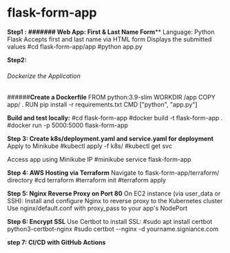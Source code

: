 # flask-form-app
**Step1 :**
**####### Web App: First & Last Name Form****
Language: Python Flask
Accepts first and last name via HTML form
Displays the submitted values
#cd flask-form-app/app
#python app.py

 **Step2:**
 ###### Dockerize the Application #############
 ######**Create a Dockerfile**
FROM python:3.9-slim
WORKDIR /app
COPY app/ .
RUN pip install -r requirements.txt
CMD ["python", "app.py"]

**Build and test locally:** 
#cd flask-form-app
#docker build -t flask-form-app .
#docker run -p 5000:5000 flask-form-app

**Step 3: Create k8s/deployment.yaml and service.yaml for deployment**
Apply to Minikube
#kubectl apply -f k8s/
#kubectl get svc

Access app using Minikube IP 
#minikube service flask-form-app

**Step 4: AWS Hosting via Terraform**
Navigate to flask-form-app/terraform/ directory
#cd terraform
#terraform init
#terraform apply

**Step 5: Nginx Reverse Proxy on Port 80**
On EC2 instance (via user_data or SSH):
Install and configure Nginx to reverse proxy to the Kubernetes cluster
Use nginx/default.conf with proxy_pass to your app's NodePort

**Step 6: Encrypt SSL**
Use Certbot to install SSL:
#sudo apt install certbot python3-certbot-nginx
#sudo certbot --nginx -d yourname.signiance.com

**step 7: CI/CD with GitHub Actions**
